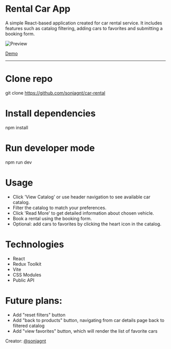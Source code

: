# Rental Car App

A simple React-based application created for car rental service. It includes features such as catalog filtering, adding cars to favorites and submitting a booking form.

![Preview](./src/assets/preview.png)

[Demo](https://car-rental-drab-zeta.vercel.app/)

---

# Clone repo

git clone https://github.com/sonjagnt/car-rental

# Install dependencies

npm install

# Run developer mode

npm run dev

# Usage

- Click 'View Catalog' or use header navigation to see available car catalog.
- Filter the catalog to match your preferences.
- Click 'Read More' to get detailed information about chosen vehicle.
- Book a rental using the booking form.
- Optional: add cars to favorites by clicking the heart icon in the catalog.

# Technologies

- React
- Redux Toolkit
- Vite
- CSS Modules
- Public API

# Future plans:

- Add "reset filters" button
- Add "back to products" button, navigating from car details page back to filtered catalog
- Add "view favorites" button, which will render the list of favorite cars

Creator:
[@sonjagnt](https://github.com/sonjagnt)
